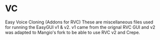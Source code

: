 # VC
Easy Voice Cloning (Addons for RVC)  These are miscellaneous files used for running the EasyGUI v1 &amp; v2. v1 came from the orignal RVC GUI and v2 was adapted to Mangio's fork to be able to use RVC v2 and Crepe.
